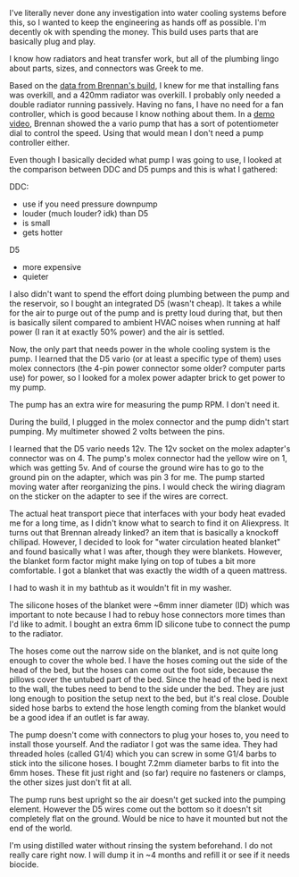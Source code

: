 I've literally never done any investigation into water cooling systems before this, so I wanted to keep the engineering as hands off as possible. I'm decently ok with spending the money. This build uses parts that are basically plug and play.

I know how radiators and heat transfer work, but all of the plumbing lingo about parts, sizes, and connectors was Greek to me.

Based on the [data from Brennan's build](../brennan/Prototype%20MK1.md#Thoughts), I knew for me that installing fans was overkill, and a 420mm radiator was overkill. I probably only needed a double radiator running passively.
Having no fans, I have no need for a fan controller, which is good because I know nothing about them. In a [demo video](https://youtu.be/EfuD8lSTTqg), Brennan showed the a vario pump that has a sort of potentiometer dial to control the speed. Using that would mean I don't need a pump controller either.

Even though I basically decided what pump I was going to use, I looked at the comparison between DDC and D5 pumps and this is what I gathered:

DDC:
- use if you need pressure downpump
- louder (much louder? idk) than D5
- is small
- gets hotter

D5
- more expensive
- quieter

I also didn't want to spend the effort doing plumbing between the pump and the reservoir, so I bought an integrated D5 (wasn't cheap). It takes a while for the air to purge out of the pump and is pretty loud during that, but then is basically silent compared to ambient HVAC noises when running at half power (I ran it at exactly 50% power) and the air is settled.

Now, the only part that needs power in the whole cooling system is the pump. I learned that the D5 vario (or at least a specific type of them) uses molex connectors (the 4-pin power connector some older? computer parts use) for power, so I looked for a molex power adapter brick to get power to my pump.

The pump has an extra wire for measuring the pump RPM. I don't need it.

During the build, I plugged in the molex connector and the pump didn't start pumping. My multimeter showed 2 volts between the pins.

I learned that the D5 vario needs 12v. The 12v socket on the molex adapter's connector was on 4. The pump's molex connector had the yellow wire on 1, which was getting 5v. And of course the ground wire has to go to the ground pin on the adapter, which was pin 3 for me. The pump started moving water after reorganizing the pins. I would check the wiring diagram on the sticker on the adapter to see if the wires are correct.

The actual heat transport piece that interfaces with your body heat evaded me for a long time, as I didn't know what to search to find it on Aliexpress. It turns out that Brennan already linked? an item that is basically a knockoff chilipad. However, I decided to look for "water circulation heated blanket" and found basically what I was after, though they were blankets. However, the blanket form factor might make lying on top of tubes a bit more comfortable. I got a blanket that was exactly the width of a queen mattress.

I had to wash it in my bathtub as it wouldn't fit in my washer.

The silicone hoses of the blanket were ~6mm inner diameter (ID) which was important to note because I had to rebuy hose connectors more times than I'd like to admit. I bought an extra 6mm ID silicone tube to connect the pump to the radiator.

The hoses come out the narrow side on the blanket, and is not quite long enough to cover the whole bed. I have the hoses coming out the side of the head of the bed, but the hoses can come out the foot side, because the pillows cover the untubed part of the bed. Since the head of the bed is next to the wall, the tubes need to bend to the side under the bed. They are just long enough to position the setup next to the bed, but it's real close. Double sided hose barbs to extend the hose length coming from the blanket would be a good idea if an outlet is far away.

The pump doesn't come with connectors to plug your hoses to, you need to install those yourself. And the radiator I got was the same idea. They had threaded holes (called G1/4) which you can screw in some G1/4 barbs to stick into the silicone hoses. I bought 7.2mm diameter barbs to fit into the 6mm hoses. These fit just right and (so far) require no fasteners or clamps, the other sizes just don't fit at all.

The pump runs best upright so the air doesn't get sucked into the pumping element. However the D5 wires come out the bottom so it doesn't sit completely flat on the ground. Would be nice to have it mounted but not the end of the world.

I'm using distilled water without rinsing the system beforehand. I do not really care right now. I will dump it in ~4 months and refill it or see if it needs biocide.
